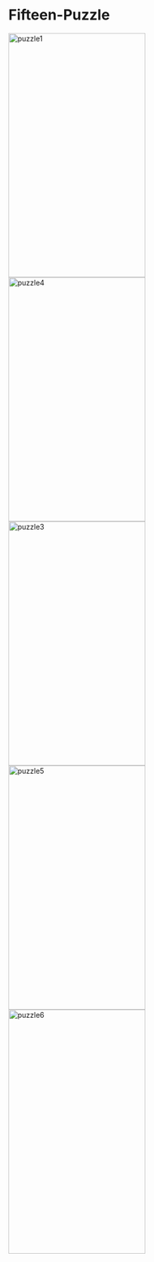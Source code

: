 # Fifteen-Puzzle

<img src="https://farm5.staticflickr.com/4817/44437445480_37fdc8dfdf_z.jpg" width="270" height="480" alt="puzzle1"> <img src="https://farm2.staticflickr.com/1930/46203840212_9b10aa95b8_z.jpg" width="270" height="480" alt="puzzle4"> <img src="https://farm5.staticflickr.com/4896/46254564651_887af692b7_z.jpg" width="270" height="480" alt="puzzle3"> <img src="https://farm5.staticflickr.com/4819/46203840352_da6702ded8_z.jpg" width="270" height="480" alt="puzzle5"> <img src="https://farm2.staticflickr.com/1944/46254565051_d323134dc7_z.jpg" width="270" height="480" alt="puzzle6">
